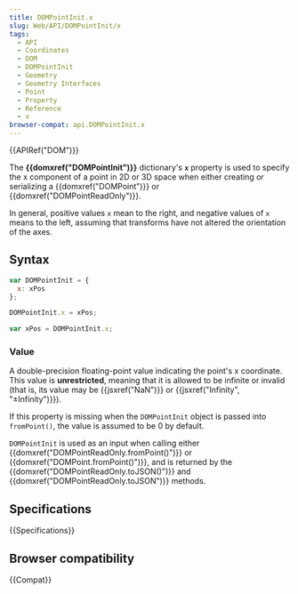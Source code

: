 ```yaml
---
title: DOMPointInit.x
slug: Web/API/DOMPointInit/x
tags:
  - API
  - Coordinates
  - DOM
  - DOMPointInit
  - Geometry
  - Geometry Interfaces
  - Point
  - Property
  - Reference
  - x
browser-compat: api.DOMPointInit.x
---
```

{{APIRef("DOM")}}

The **{{domxref("DOMPointInit")}}** dictionary's
**`x`** property is used to specify the x component of a point
in 2D or 3D space when either creating or serializing a {{domxref("DOMPoint")}} or
{{domxref("DOMPointReadOnly")}}.

In general, positive values `x` mean to the right, and negative values of
`x` means to the left, assuming that transforms have not altered the
orientation of the axes.

## Syntax

```js
var DOMPointInit = {
  x: xPos
};

DOMPointInit.x = xPos;

var xPos = DOMPointInit.x;
```

### Value

A double-precision floating-point value indicating the point's x coordinate. This value
is **unrestricted**, meaning that it is allowed to be infinite or invalid
(that is, its value may be {{jsxref("NaN")}} or {{jsxref("Infinity", "±Infinity")}}).

If this property is missing when the `DOMPointInit` object is passed into
`fromPoint()`, the value is assumed to be 0 by default.

`DOMPointInit` is used as an input when calling either
{{domxref("DOMPointReadOnly.fromPoint()")}} or {{domxref("DOMPoint.fromPoint()")}}, and
is returned by the {{domxref("DOMPointReadOnly.toJSON()")}} and
{{domxref("DOMPointReadOnly.toJSON")}} methods.

## Specifications

{{Specifications}}

## Browser compatibility

{{Compat}}
